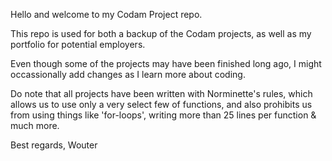 Hello and welcome to my Codam Project repo.

This repo is used for both a backup of the Codam projects, as well as my portfolio for potential employers.

Even though some of the projects may have been finished long ago, I might occassionally add changes as I learn more about coding.

Do note that all projects have been written with Norminette's rules, which allows us to use only a very select few of functions, 
and also prohibits us from using things like 'for-loops', writing more than 25 lines per function & much more.

Best regards,
Wouter
